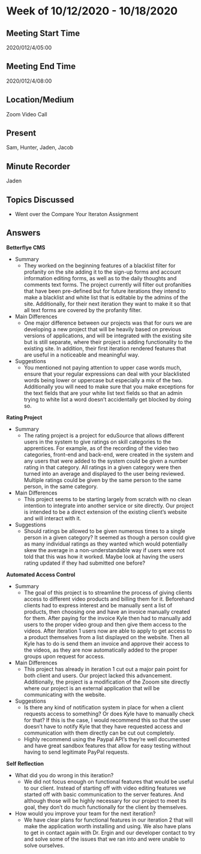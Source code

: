 # Week of 10/12/2020 - 10/18/2020

## Meeting Start Time
2020/012/4/05:00

## Meeting End Time
2020/012/4/08:00

## Location/Medium
Zoom Video Call

## Present
Sam, Hunter, Jaden, Jacob

## Minute Recorder
Jaden


## Topics Discussed
- Went over the Compare Your Iteraton Assignment

## Answers
__Betterflye CMS__
  - Summary
    - They worked on the beginning features of a blacklist filter for profanity on the site adding it to the sign-up forms and account information editing forms, as well as to the daily thoughts and comments text forms. The project currently will filter out profanities that have been pre-defined but for future iterations they intend to make a blacklist and white list that is editable by the admins of the site. Additionally, for their next iteration they want to make it so that all text forms are covered by the profanity filter.
  - Main Differences
    - One major difference between our projects was that for ours we are developing a new project that will be heavily based on previous versions of applications, and will be integrated with the existing site but is still separate, where their project is adding functionality to the existing site. In addition, their first iteration rendered features that are useful in a noticeable and meaningful way.
  - Suggestions
    - You mentioned not paying attention to upper case words much, ensure that your regular expressions can deal with your blacklisted words being lower or uppercase but especially a mix of the two. Additionally you will need to make sure that you make exceptions for the text fields that are your white list text fields so that an admin trying to white list a word doesn’t accidentally get blocked by doing so.

__Rating Project__
  - Summary
    - The rating project is a project for eduSource that allows different users in the system to give ratings on skill categories to the apprentices. For example, as of the recording of the video two categories, front-end and back-end, were created in the system and any users that were added to the system could be given a number rating in that category. All ratings in a given category were then turned into an average and displayed to the user being reviewed. Multiple ratings could be given by the same person to the same person, in the same category.
  - Main Differences
    - This project seems to be starting largely from scratch with no clean intention to integrate into another service or site directly. Our project is intended to be a direct extension of the existing client’s website and will interact with it.
  - Suggestions
    -  Should ratings be allowed to be given numerous times to a single person in a given category? It seemed as though a person could give as many individual ratings as they wanted which would potentially skew the average in a non-understandable way if users were not told that this was how it worked. Maybe look at having the users rating updated if they had submitted one before?

__Automated Access Control__
  - Summary
    - The goal of this project is to streamline the process of giving clients access to different video products and billing them for it. Beforehand clients had to express interest and be manually sent a list of products, then choosing one and have an invoice manually created for them. After paying for the invoice Kyle then had to manually add users to the proper video group and then give them access to the videos. After iteration 1 users now are able to apply to get access to a product themselves from a list displayed on the website. Then all Kyle has to do is send them an invoice and approve their access to the videos, as they are now automatically added to the proper groups upon request for access.
  - Main Differences
    - This project has already in iteration 1 cut out a major pain point for both client and users. Our project lacked this advancement. Additionally, the project is a modification of the Zooom site directly where our project is an external application that will be communicating with the website.
  - Suggestions
    - Is there any kind of notification system in place for when a client requests access to something? Or does Kyle have to manually check for that? If this is the case, I would recommend this so that the user doesn’t have to notify Kyle that they have requested access and communication with them directly can be cut out completely.
    - Highly recommend using the Paypal API’s they’re well documented and have great sandbox features that allow for easy testing without having to send legitimate PayPal requests.
    
__Self Reflection__
  - What did you do wrong in this iteration?
    - We did not focus enough on functional features that would be useful to our client. Instead of starting off with video editing features we started off with basic communication to the server features. And although those will be highly necessary for our project to meet its goal, they don’t do much functionally for the client by themselves.
  - How would you improve your team for the next iteration?
    - We have clear plans for functional features in our iteration 2 that will make the application worth installing and using. We also have plans to get in contact again with Dr. Ergin and our developer contact to try and solve some of the issues that we ran into and were unable to solve ourselves.
    
    

